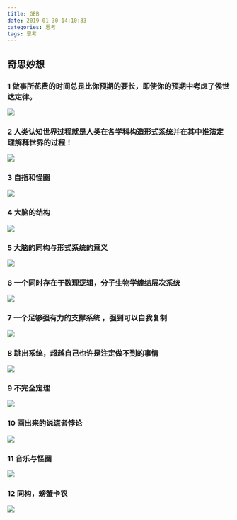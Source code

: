 ```yaml
---
title: GEB
date: 2019-01-30 14:10:33
categories: 思考
tags: 思考
---
```


## 奇思妙想

### 1 做事所花费的时间总是比你预期的要长，即使你的预期中考虑了侯世达定律。

![](geb-0/geb_1.png)

### 2 人类认知世界过程就是人类在各学科构造形式系统并在其中推演定理解释世界的过程！

![](geb-0/geb_2.png)

### 3 自指和怪圈

![](geb-0/geb_3.png)


### 4 大脑的结构

![](geb-0/geb_4.png)


### 5 大脑的同构与形式系统的意义

![](geb-0/geb_5.png)


### 6 一个同时存在于数理逻辑，分子生物学缠结层次系统

![](geb-0/geb_6.png)

### 7 一个足够强有力的支撑系统 ，强到可以自我复制

![](geb-0/geb_7.png)


### 8 跳出系统，超越自己也许是注定做不到的事情

![](geb-0/geb_8.png)

### 9 不完全定理

![](geb-0/geb_9.png)

### 10 画出来的说谎者悖论

![](geb-0/geb_10.png)


### 11 音乐与怪圈

![](geb-0/geb_11.png)

### 12 同构，螃蟹卡农

![](geb-0/geb_12.png)









